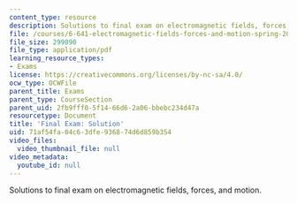 ```yaml
---
content_type: resource
description: Solutions to final exam on electromagnetic fields, forces, and motion.
file: /courses/6-641-electromagnetic-fields-forces-and-motion-spring-2005/71af54fa04c63dfe936874d6d859b354_final_exam_sol.pdf
file_size: 299090
file_type: application/pdf
learning_resource_types:
- Exams
license: https://creativecommons.org/licenses/by-nc-sa/4.0/
ocw_type: OCWFile
parent_title: Exams
parent_type: CourseSection
parent_uid: 2fb9fff0-5f14-66d6-2a06-bbebc234d47a
resourcetype: Document
title: 'Final Exam: Solution'
uid: 71af54fa-04c6-3dfe-9368-74d6d859b354
video_files:
  video_thumbnail_file: null
video_metadata:
  youtube_id: null
---
```

Solutions to final exam on electromagnetic fields, forces, and motion.
